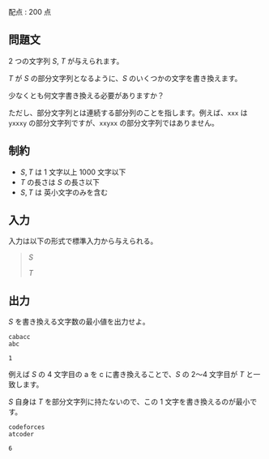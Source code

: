 配点 : $200$ 点

## 問題文

$2$ つの文字列 $S$, $T$ が与えられます。

$T$ が $S$ の部分文字列となるように、$S$ のいくつかの文字を書き換えます。

少なくとも何文字書き換える必要がありますか？

ただし、部分文字列とは連続する部分列のことを指します。例えば、`xxx` は `yxxxy` の部分文字列ですが、`xxyxx` の部分文字列ではありません。

## 制約

- $S,T$ は $1$ 文字以上 $1000$ 文字以下
- $T$ の長さは $S$ の長さ以下
- $S,T$ は 英小文字のみを含む

## 入力

入力は以下の形式で標準入力から与えられる。

> $S$
> 
> $T$

## 出力

$S$ を書き換える文字数の最小値を出力せよ。

```input1
cabacc
abc
```

```output1
1
```

例えば $S$ の $4$ 文字目の a を c に書き換えることで、$S$ の $2$～$4$ 文字目が $T$ と一致します。

$S$ 自身は $T$ を部分文字列に持たないので、この $1$ 文字を書き換えるのが最小です。

```input2
codeforces
atcoder
```

```output2
6
```